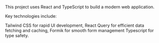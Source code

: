 
This project uses React and TypeScript to build a modern web application. 

Key technologies include:

Tailwind CSS for rapid UI development,
React Query for efficient data fetching and caching,
Formik for smooth form management
Typescript for type safety.


